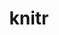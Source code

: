 ---
title: "knitr"
CRAN: "https://CRAN.R-project.org/package=PACKAGE"
github: "https://github.com/repospec"
docs: ""
---